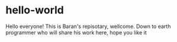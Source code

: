 # hello-world
Hello everyone!
This is Baran's repisotary, wellcome.
Down to earth programmer who will share his work here, hope you like it
